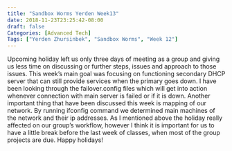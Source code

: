 ```yaml
---
title: "Sandbox Worms Yerden Week13"
date: 2018-11-23T23:25:42-08:00
draft: false
Categories: [Advanced Tech]
Tags: ["Yerden Zhursinbek", "Sandbox Worms", "Week 12"]
---
```


Upcoming holiday left us only three days of meeting as a group and giving us less time on discussing or further steps, issues and approach to those issues. This week’s main goal was focusing on functioning secondary DHCP server that can still provide services when the primary goes down. I have been looking through the failover.config files which will get into action whenever connection with main server is failed or if it is down. 
Another important thing that have been discussed this week is mapping of our network. By running ifconfig command we determined main machines of the network and their ip addresses. As I mentioned above the holiday really affected on our group’s workflow, however I think it is important for us to have a little break before the last week of classes, when most of the group projects are due. Happy holidays! 
